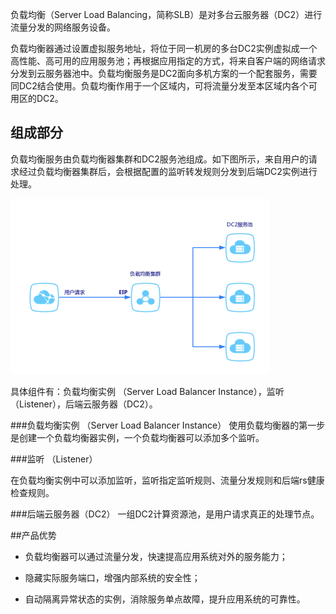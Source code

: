 负载均衡（Server Load Balancing，简称SLB）是对多台云服务器（DC2）进行流量分发的网络服务设备。

负载均衡器通过设置虚拟服务地址，将位于同一机房的多台DC2实例虚拟成一个高性能、高可用的应用服务池；再根据应用指定的方式，将来自客户端的网络请求分发到云服务器池中。负载均衡服务是DC2面向多机方案的一个配套服务，需要同DC2结合使用。负载均衡作用于一个区域内，可将流量分发至本区域内各个可用区的DC2。

## 组成部分
负载均衡服务由负载均衡器集群和DC2服务池组成。如下图所示，来自用户的请求经过负载均衡器集群后，会根据配置的监听转发规则分发到后端DC2实例进行处理。

 ![avatar](./picture/1.1.png)

具体组件有：负载均衡实例 （Server Load Balancer Instance），监听 （Listener），后端云服务器（DC2）。

###负载均衡实例 （Server Load Balancer Instance）
使用负载均衡器的第一步是创建一个负载均衡器实例，一个负载均衡器可以添加多个监听。

###监听 （Listener）

在负载均衡实例中可以添加监听，监听指定监听规则、流量分发规则和后端rs健康检查规则。

###后端云服务器（DC2）
一组DC2计算资源池，是用户请求真正的处理节点。

##产品优势
- 负载均衡器可以通过流量分发，快速提高应用系统对外的服务能力；

- 隐藏实际服务端口，增强内部系统的安全性；

- 自动隔离异常状态的实例，消除服务单点故障，提升应用系统的可靠性。